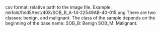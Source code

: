 csv format:
relative path to the image file.
Example:
mkfold/fold5/test/40X/SOB_B_A-14-22549AB-40-015.png
There are two classes: benign, and malignant.
The class of the sample depends on the beginning of the base name:
SOB_B: Benign
SOB_M: Malignant.
